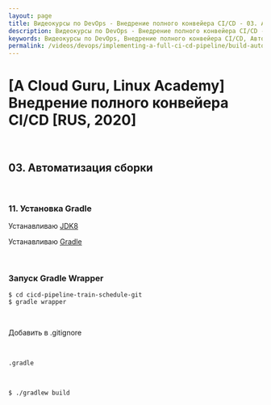 ```yaml
---
layout: page
title: Видеокурсы по DevOps - Внедрение полного конвейера CI/CD - 03. Автоматизация сборки
description: Видеокурсы по DevOps - Внедрение полного конвейера CI/CD - 03. Автоматизация сборки
keywords: Видеокурсы по DevOps, Внедрение полного конвейера CI/CD, Автоматизация сборки
permalink: /videos/devops/implementing-a-full-ci-cd-pipeline/build-automation/
---
```


# [A Cloud Guru, Linux Academy] Внедрение полного конвейера CI/CD [RUS, 2020]

<br/>

## 03. Автоматизация сборки

<br/>

### 11. Установка Gradle

Устанавливаю <a href="//javadev.org/devtools/jdk/install/linux/">JDK8</a>

Устанавливаю <a href="//javadev.org/devtools/assembly-tools/gradle/linux/ubuntu/">Gradle</a>

<br/>

### Запуск Gradle Wrapper

    $ cd cicd-pipeline-train-schedule-git
    $ gradle wrapper

<br/>

Добавить в .gitignore

<br/>

```
.gradle
```

<br/>

    $ ./gradlew build

<!--

<br/>

### 12. Основы Gradle

    $ gradle init

-->
